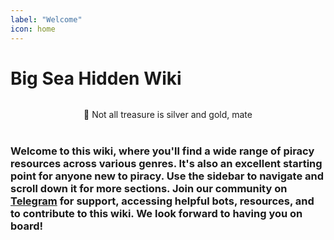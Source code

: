 ```yaml
---
label: "Welcome"
icon: home
---
```



# Big Sea Hidden Wiki

<figure class="content-center">
  <img src="https://cdn.jsdelivr.net/gh/vibestepler/picx-images-hosting@master/20231028/ship.59tf2ixg1itc.gif" alt="" style="border-radius: 15px;">
  <figcaption class="caption"></figcaption>
</figure>

<center><span class="no-link inline-flex items-center justify-center font-medium leading-none whitespace-nowrap text-gray-600 bg-white border border-gray-300 dark:text-dark-350 dark:border-dark-450 dark:bg-dark-450 h-6 px-2 text-xs rounded-md"><span>🥂 Not all treasure is silver and gold, mate</span></center>

<br>
  
###   Welcome to this wiki, where you'll find a wide range of piracy resources across various genres. It's also an excellent starting point for anyone new to piracy. Use the sidebar to navigate and scroll down it for more sections. Join our community on [Telegram](https://t.me/BINCCHUBchat) for support, accessing helpful bots, resources, and to contribute to this wiki. We look forward to having you on board!
